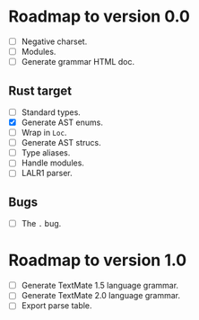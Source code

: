 # Roadmap to version 0.0

- [ ] Negative charset.
- [ ] Modules.
- [ ] Generate grammar HTML doc.

## Rust target

- [ ] Standard types.
- [x] Generate AST enums.
- [ ] Wrap in `Loc`.
- [ ] Generate AST strucs.
- [ ] Type aliases.
- [ ] Handle modules.
- [ ] LALR1 parser.

## Bugs

- [ ] The `.` bug.

# Roadmap to version 1.0

- [ ] Generate TextMate 1.5 language grammar.
- [ ] Generate TextMate 2.0 language grammar.
- [ ] Export parse table.
